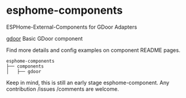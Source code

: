 # esphome-components
ESPHome-External-Components for GDoor Adapters

[gdoor](components/gdoor/README.md) Basic GDoor component

Find more details and config examples on component README pages.
```commandline
esphome-components
├── components
│   ├── gdoor
```

Keep in mind, this is still an early stage esphome-component. Any contribution /issues /comments are welcome. 
